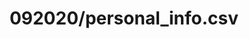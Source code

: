 ---  
schema: schema::092020/personal_info.csv  
title: 092020/personal_info.csv  
organization: Sample Department  
notes: Used in 1 lineage(s)  
resources:  
  - name: 092020/personal_info.csv 
    url: file:/Users/kensu/Customers/Kensu/LoanApproval/PROD/masterdata/prod/092020/personal_info.csv 
    format : CSV  
license: None  
category:
  - Education  
maintainer: User  
maintainer_email: UserMail  
---